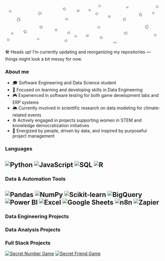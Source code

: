 <p align="center">
  <img src="welcomegifreadmeckzmila.gif" alt="Welcome GIF" />
</p>

🛠️ Heads up! I’m currently updating and reorganizing my repositories — things might look a bit messy for now.

### About me
- 🎓 Software Engineering and Data Science student
- 🎯 Focused on learning and developing skills in Data Engineering
- 🎮 Experienced in software testing for both game development labs and ERP systems
- 🌦️ Currently involved in scientific research on data modeling for climate-related events
- ⚙️ Actively engaged in projects supporting women in STEM and knowledge democratization initiatives
- 🌟 Energized by people, driven by data, and inspired by purposeful project management

###  Languages
![Python](https://img.shields.io/badge/-Python-000?&logo=Python)
![JavaScript](https://img.shields.io/badge/-JavaScript-000?&logo=JavaScript)
![SQL](https://img.shields.io/badge/-SQL-000?&logo=MySQL)
![R](https://img.shields.io/badge/-R-000?&logo=R&logoColor=white)
---
### Data & Automation Tools
![Pandas](https://img.shields.io/badge/-Pandas-000?&logo=Pandas)
![NumPy](https://img.shields.io/badge/-NumPy-000?&logo=NumPy)
![Scikit-learn](https://img.shields.io/badge/-Scikit--learn-000?&logo=scikit-learn&logoColor=orange)
![BigQuery](https://img.shields.io/badge/-BigQuery-000?&logo=GoogleBigQuery&logoColor=white)
![Power BI](https://img.shields.io/badge/-Power%20BI-000?&logo=PowerBI&logoColor=yellow)
![Excel](https://img.shields.io/badge/-Excel-000?&logo=MicrosoftExcel&logoColor=green)
![Google Sheets](https://img.shields.io/badge/-Google%20Sheets-000?&logo=GoogleSheets&logoColor=white)
![n8n](https://img.shields.io/badge/-n8n-000?&logo=n8n&logoColor=white)
![Zapier](https://img.shields.io/badge/-Zapier-000?&logo=Zapier&logoColor=orange)
---
### Data Engineering Projects
### Data Analysis Projects
### Full Stack Projects
[![Secret Number Game](https://img.shields.io/badge/Secret%20Number%20Game%20-%208A2BE2?logo=leagueoflegends&logoColor=purple&logoSize=auto&color=black)](https://github.com/ckzmila/jogo-numero-secreto)
[![Secret Friend Game](https://img.shields.io/badge/Secret%20Friend%20Game%20-%208A2BE2?logo=gamemaker&logoColor=pink&logoSize=auto&color=black)](https://github.com/ckzmila/amigo-secreto)


